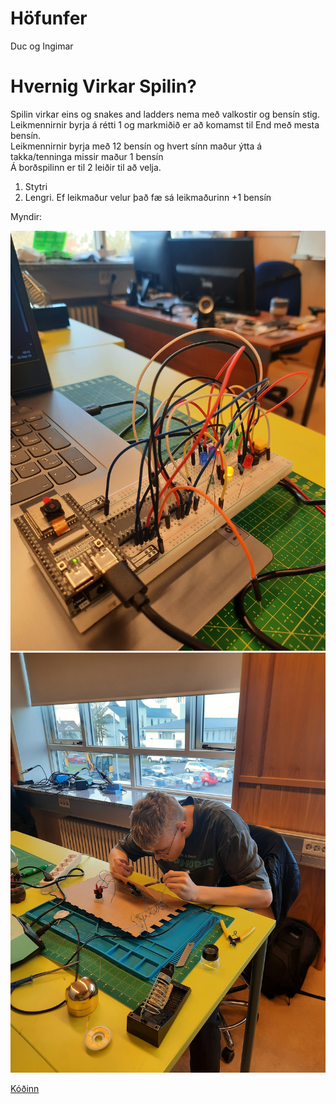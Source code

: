 # Höfunfer
Duc og Ingimar

# Hvernig Virkar Spilin?
Spilin virkar eins og snakes and ladders nema með valkostir og bensín stig.
Leikmennirnir byrja á rétti 1 og markmiðið er að komamst til End með mesta bensín. <br>
Leikmennirnir byrja með 12 bensín og hvert sínn maður ýtta á takka/tenninga missir maður 1 bensín <br>
Á borðspilinn er til 2 leiðir til að velja.
  1. Stytri <br>
  2. Lengri. Ef leikmaður velur það fæ sá leikmaðurinn +1 bensín <br>

Myndir:

![Mynd](https://github.com/Chicken405/Skyrsla/blob/main/20230922_094110.jpg)
![Mynd](https://github.com/Chicken405/Skyrsla/blob/main/20230922_103730.jpg)























[Kóðinn](https://github.com/Chicken405/Skyrsla/blob/main/main.py)
